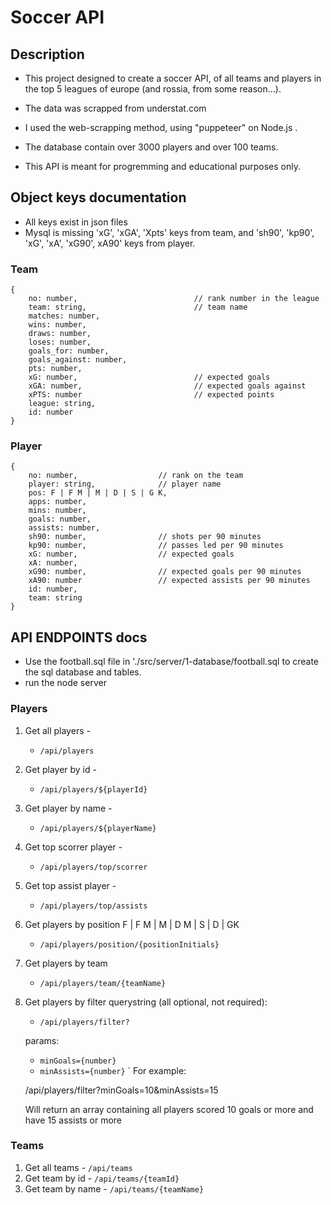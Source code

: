 # Soccer API


## Description

* This project designed to create a soccer API, of all teams and players in the top 5 leagues of europe (and rossia, from some reason...).

* The data was scrapped from understat.com

* I used the web-scrapping method, using "puppeteer" on Node.js .

* The database contain over 3000 players and over 100 teams.

* This API is meant for progremming and educational purposes only.


## Object keys documentation
- All keys exist in json files 
- Mysql is missing 'xG', 'xGA', 'Xpts' keys from team, and 'sh90', 'kp90', 'xG', 'xA', 'xG90', xA90' keys from player.

### Team
```
{
    no: number,                          // rank number in the league 
    team: string,                        // team name
    matches: number,
    wins: number,
    draws: number,
    loses: number,
    goals_for: number,
    goals_against: number,
    pts: number,
    xG: number,                          // expected goals
    xGA: number,                         // expected goals against
    xPTS: number                         // expected points  
    league: string,
    id: number                  
}
```

### Player
```
{
    no: number,                  // rank on the team
    player: string,              // player name
    pos: F | F M | M | D | S | G K,
    apps: number,
    mins: number,
    goals: number,
    assists: number,
    sh90: number,                // shots per 90 minutes
    kp90: number,                // passes led per 90 minutes
    xG: number,                  // expected goals
    xA: number,                  
    xG90: number,                // expected goals per 90 minutes
    xA90: number                 // expected assists per 90 minutes
    id: number,
    team: string
}
```

## API ENDPOINTS docs 
* Use the football.sql file in './src/server/1-database/football.sql to create the sql database and tables.
* run the node server 

### Players

1. Get all players - 
    * `/api/players`
2. Get player by id - 
    * `/api/players/${playerId}`
3. Get player by name - 
    * `/api/players/${playerName}`
4. Get top scorrer player - 
    * `/api/players/top/scorrer`
5. Get top assist player - 
    * `/api/players/top/assists`
6. Get players by position    F | F M | M | D M | S | D | GK
    * `/api/players/position/{positionInitials}`
7. Get players by team
    * `/api/players/team/{teamName}`
8. Get players by filter querystring (all optional, not required): 
    * `/api/players/filter?`
    
    params:               
    * `minGoals={number}`
    * `minAssists={number}`
    `
    For example: 
    
    /api/players/filter?minGoals=10&minAssists=15

    Will return an array containing all players scored 10 goals or more and have 15 assists or more 


### Teams
1. Get all teams - `/api/teams`
2. Get team by id - `/api/teams/{teamId}`
3. Get team by name - `/api/teams/{teamName}`
